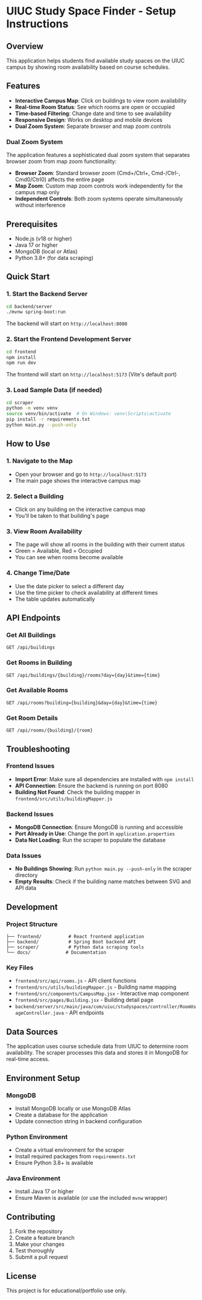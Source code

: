 # UIUC Study Space Finder - Setup Instructions

## Overview

This application helps students find available study spaces on the UIUC campus by showing room availability based on course schedules.

## Features

- **Interactive Campus Map**: Click on buildings to view room availability
- **Real-time Room Status**: See which rooms are open or occupied
- **Time-based Filtering**: Change date and time to see availability
- **Responsive Design**: Works on desktop and mobile devices
- **Dual Zoom System**: Separate browser and map zoom controls

### Dual Zoom System

The application features a sophisticated dual zoom system that separates browser zoom from map zoom functionality:

- **Browser Zoom**: Standard browser zoom (Cmd+/Ctrl+, Cmd-/Ctrl-, Cmd0/Ctrl0) affects the entire page
- **Map Zoom**: Custom map zoom controls work independently for the campus map only
- **Independent Controls**: Both zoom systems operate simultaneously without interference

## Prerequisites

- Node.js (v18 or higher)
- Java 17 or higher
- MongoDB (local or Atlas)
- Python 3.8+ (for data scraping)

## Quick Start

### 1. Start the Backend Server

```bash
cd backend/server
./mvnw spring-boot:run
```

The backend will start on `http://localhost:8080`

### 2. Start the Frontend Development Server

```bash
cd frontend
npm install
npm run dev
```

The frontend will start on `http://localhost:5173` (Vite's default port)

### 3. Load Sample Data (if needed)

```bash
cd scraper
python -m venv venv
source venv/bin/activate  # On Windows: venv\Scripts\activate
pip install -r requirements.txt
python main.py --push-only
```

## How to Use

### 1. Navigate to the Map

- Open your browser and go to `http://localhost:5173`
- The main page shows the interactive campus map

### 2. Select a Building

- Click on any building on the interactive campus map
- You'll be taken to that building's page

### 3. View Room Availability

- The page will show all rooms in the building with their current status
- Green = Available, Red = Occupied
- You can see when rooms become available

### 4. Change Time/Date

- Use the date picker to select a different day
- Use the time picker to check availability at different times
- The table updates automatically

## API Endpoints

### Get All Buildings

```
GET /api/buildings
```

### Get Rooms in Building

```
GET /api/buildings/{building}/rooms?day={day}&time={time}
```

### Get Available Rooms

```
GET /api/rooms?building={building}&day={day}&time={time}
```

### Get Room Details

```
GET /api/rooms/{building}/{room}
```

## Troubleshooting

### Frontend Issues

- **Import Error**: Make sure all dependencies are installed with `npm install`
- **API Connection**: Ensure the backend is running on port 8080
- **Building Not Found**: Check the building mapper in `frontend/src/utils/buildingMapper.js`

### Backend Issues

- **MongoDB Connection**: Ensure MongoDB is running and accessible
- **Port Already in Use**: Change the port in `application.properties`
- **Data Not Loading**: Run the scraper to populate the database

### Data Issues

- **No Buildings Showing**: Run `python main.py --push-only` in the scraper directory
- **Empty Results**: Check if the building name matches between SVG and API data

## Development

### Project Structure

```
├── frontend/          # React frontend application
├── backend/           # Spring Boot backend API
├── scraper/           # Python data scraping tools
└── docs/             # Documentation
```

### Key Files

- `frontend/src/api/rooms.js` - API client functions
- `frontend/src/utils/buildingMapper.js` - Building name mapping
- `frontend/src/components/CampusMap.jsx` - Interactive map component
- `frontend/src/pages/Building.jsx` - Building detail page
- `backend/server/src/main/java/com/uiuc/studyspaces/controller/RoomUsageController.java` - API endpoints

## Data Sources

The application uses course schedule data from UIUC to determine room availability. The scraper processes this data and stores it in MongoDB for real-time access.

## Environment Setup

### MongoDB

- Install MongoDB locally or use MongoDB Atlas
- Create a database for the application
- Update connection string in backend configuration

### Python Environment

- Create a virtual environment for the scraper
- Install required packages from `requirements.txt`
- Ensure Python 3.8+ is available

### Java Environment

- Install Java 17 or higher
- Ensure Maven is available (or use the included `mvnw` wrapper)

## Contributing

1. Fork the repository
2. Create a feature branch
3. Make your changes
4. Test thoroughly
5. Submit a pull request

## License

This project is for educational/portfolio use only.
